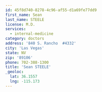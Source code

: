 ```yaml
---
id: 45f8d740-8278-4c96-af55-d1a69fe77dd9
first_name: Sean
last_name: STEELE
license: M.D.
services:
  - internal-medicine
category: doctors
address: '840 S. Rancho  #4332'
city: 'Las Vegas'
state: NV
zip: '89106'
phone: 702-388-1300
title: 'Sean STEELE'
_geoloc:
  lat: 36.1557
  lng: -115.173
---
```

